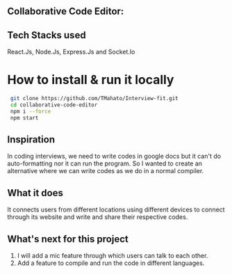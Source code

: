 ## Collaborative Code Editor:

## Tech Stacks used
React.Js, Node.Js, Express.Js and Socket.Io

# How to install & run it locally

```bash
 git clone https://github.com/TMahato/Interview-fit.git
 cd collaborative-code-editor
 npm i --force
 npm start
```

## Inspiration
In coding interviews, we need to write codes in google docs but it can't do auto-formatting nor it can run the program. So I wanted to create an alternative where we can write codes as we do in a normal compiler.

## What it does
It connects users from different locations using different devices to connect through its website and write and share their respective codes.

## What's next for this project
1. I will add a mic feature through which users can talk to each other.
2.  Add a feature to compile and run the code in different languages.
